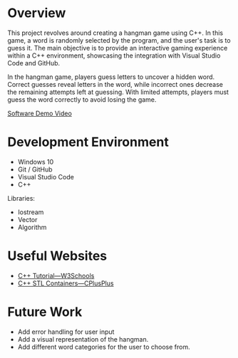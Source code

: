 # Overview

This project revolves around creating a hangman game using C++. In this game, a word is randomly selected by the program, and the user's task is to guess it. The main objective is to provide an interactive gaming experience within a C++ environment, showcasing the integration with Visual Studio Code and GitHub.

In the hangman game, players guess letters to uncover a hidden word. Correct guesses reveal letters in the word, while incorrect ones decrease the remaining attempts left at guessing. With limited attempts, players must guess the word correctly to avoid losing the game.

[Software Demo Video]([http://youtube.link.goes.here](https://youtu.be/UQeJKz1y1ew))

# Development Environment

- Windows 10
- Git / GitHub
- Visual Studio Code
- C++

Libraries:

- Iostream
- Vector
- Algorithm

# Useful Websites

- [C++ Tutorial—W3Schools](https://www.w3schools.com/cpp/)
- [C++ STL Containers—CPlusPlus](https://cplusplus.com/reference/stl/)

# Future Work

- Add error handling for user input
- Add a visual representation of the hangman.
- Add different word categories for the user to choose from.

